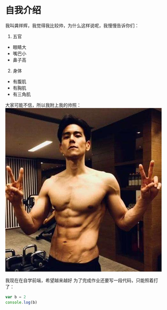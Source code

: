 # 自我介绍

我叫龚祥辉，我觉得我比较帅，为什么这样说呢，我慢慢告诉你们：

1. 五官
  * 眼睛大
  * 嘴巴小
  * 鼻子高
2. 身体
  * 有腹肌
  * 有胸肌
  * 有三角肌

大家可能不信，所以我附上我的帅照：
![帅照](1.jpg)

我现在在自学前端，希望越来越好
为了完成作业还要写一段代码，只能照着打了：
```javascript
var b = 2
console.log(b)
```